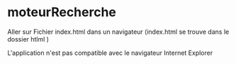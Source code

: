 # moteurRecherche

Aller sur Fichier index.html dans un navigateur (index.html se trouve dans le dossier htlml )

L'application n'est pas compatible avec le navigateur Internet Explorer